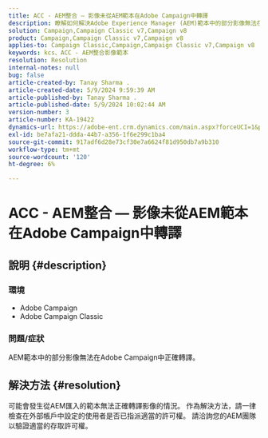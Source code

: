 ```yaml
---
title: ACC - AEM整合 — 影像未從AEM範本在Adobe Campaign中轉譯
description: 瞭解如何解決Adobe Experience Manager (AEM)範本中的部分影像無法在Adobe Campaign中正確呈現的問題。
solution: Campaign,Campaign Classic v7,Campaign v8
product: Campaign,Campaign Classic v7,Campaign v8
applies-to: Campaign Classic,Campaign,Campaign Classic v7,Campaign v8
keywords: kcs、ACC - AEM整合影像範本
resolution: Resolution
internal-notes: null
bug: false
article-created-by: Tanay Sharma .
article-created-date: 5/9/2024 9:59:39 AM
article-published-by: Tanay Sharma .
article-published-date: 5/9/2024 10:02:44 AM
version-number: 3
article-number: KA-19422
dynamics-url: https://adobe-ent.crm.dynamics.com/main.aspx?forceUCI=1&pagetype=entityrecord&etn=knowledgearticle&id=99102ad9-ea0d-ef11-9f8a-6045bd0201f5
exl-id: be7afa21-ddda-44b7-a356-1f6e299c1ba4
source-git-commit: 917adf6d28e73cf30e7a6624f81d950db7a9b310
workflow-type: tm+mt
source-wordcount: '120'
ht-degree: 6%

---
```


# ACC - AEM整合 — 影像未從AEM範本在Adobe Campaign中轉譯

## 說明 {#description}


### 環境

- Adobe Campaign
- Adobe Campaign Classic


### 問題/症狀

AEM範本中的部分影像無法在Adobe Campaign中正確轉譯。


## 解決方法 {#resolution}


可能會發生從AEM匯入的範本無法正確轉譯影像的情況。 作為解決方法，請一律檢查在外部帳戶中設定的使用者是否已指派適當的許可權。 請洽詢您的AEM團隊以驗證適當的存取許可權。
